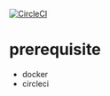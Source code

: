 [![CircleCI](https://circleci.com/gh/stephanustedy/test-dckr/tree/master.svg?style=svg)](https://circleci.com/gh/stephanustedy/test-dckr/tree/master)

prerequisite
===========
- docker
- circleci
